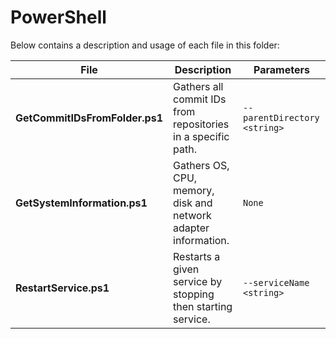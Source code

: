# PowerShell

Below contains a description and usage of each file in this folder:

| File                              | Description                                                   | Parameters                        |
| ---                               | ---                                                           | ---                               |
| **GetCommitIDsFromFolder.ps1**    | Gathers all commit IDs from repositories in a specific path.  | ``--parentDirectory <string>``    |
| **GetSystemInformation.ps1**      | Gathers OS, CPU, memory, disk and network adapter information.| ``None``                          |
| **RestartService.ps1**            | Restarts a given service by stopping then starting service.   | ``--serviceName <string>``        |
